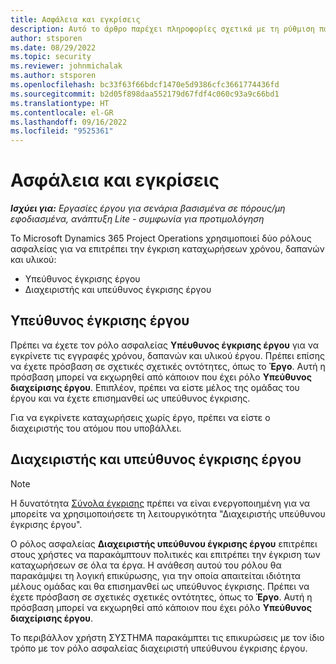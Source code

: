 ```yaml
---
title: Ασφάλεια και εγκρίσεις
description: Αυτό το άρθρο παρέχει πληροφορίες σχετικά με τη ρύθμιση παραμέτρων ασφαλείας για εργασία με εγκρίσεις στο Microsoft Dynamics 365 Project Operations.
author: stsporen
ms.date: 08/29/2022
ms.topic: security
ms.reviewer: johnmichalak
ms.author: stsporen
ms.openlocfilehash: bc33f63f66bdcf1470e5d9386cfc3661774436fd
ms.sourcegitcommit: b2d05f898daa552179d67fdf4c060c93a9c66bd1
ms.translationtype: HT
ms.contentlocale: el-GR
ms.lasthandoff: 09/16/2022
ms.locfileid: "9525361"
---
```

# <a name="security-and-approvals"></a>Ασφάλεια και εγκρίσεις

_**Ισχύει για:** Εργασίες έργου για σενάρια βασισμένα σε πόρους/μη εφοδιασμένα, ανάπτυξη Lite - συμφωνία για προτιμολόγηση_

Το Microsoft Dynamics 365 Project Operations χρησιμοποιεί δύο ρόλους ασφαλείας για να επιτρέπει την έγκριση καταχωρήσεων χρόνου, δαπανών και υλικού:

- Υπεύθυνος έγκρισης έργου
- Διαχειριστής και υπεύθυνος έγκρισης έργου

## <a name="project-approver"></a>Υπεύθυνος έγκρισης έργου

Πρέπει να έχετε τον ρόλο ασφαλείας **Υπέυθυνος έγκρισης έργου** για να εγκρίνετε τις εγγραφές χρόνου, δαπανών και υλικού έργου. Πρέπει επίσης να έχετε πρόσβαση σε σχετικές σχετικές οντότητες, όπως το **Έργο**. Αυτή η πρόσβαση μπορεί να εκχωρηθεί από κάποιον που έχει ρόλο **Υπεύθυνος διαχείρισης έργου**. Επιπλέον, πρέπει να είστε μέλος της ομάδας του έργου και να έχετε επισημανθεί ως υπεύθυνος έγκρισης.

Για να εγκρίνετε καταχωρήσεις χωρίς έργο, πρέπει να είστε ο διαχειριστής του ατόμου που υποβάλλει.

## <a name="project-approver-admin"></a>Διαχειριστής και υπεύθυνος έγκρισης έργου

> [!NOTE]
> Η δυνατότητα [Σύνολα έγκρισης](approval-sets.md) πρέπει να είναι ενεργοποιημένη για να μπορείτε να χρησιμοποιήσετε τη λειτουργικότητα "Διαχειριστής υπεύθυνου έγκρισης έργου".

Ο ρόλος ασφαλείας **Διαχειριστής υπεύθυνου έγκρισης έργου** επιτρέπει στους χρήστες να παρακάμπτουν πολιτικές και επιτρέπει την έγκριση των καταχωρήσεων σε όλα τα έργα. Η ανάθεση αυτού του ρόλου θα παρακάμψει τη λογική επικύρωσης, για την οποία απαιτείται ιδιότητα μέλους ομάδας και θα επισημανθεί ως υπεύθυνος έγκρισης. Πρέπει να έχετε πρόσβαση σε σχετικές σχετικές οντότητες, όπως το **Έργο**. Αυτή η πρόσβαση μπορεί να εκχωρηθεί από κάποιον που έχει ρόλο **Υπεύθυνος διαχείρισης έργου**.

Το περιβάλλον χρήστη ΣΥΣΤΗΜΑ παρακάμπτει τις επικυρώσεις με τον ίδιο τρόπο με τον ρόλο ασφαλείας διαχειριστή υπεύθυνου έγκρισης έργου.
